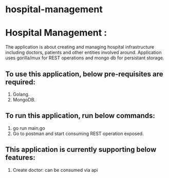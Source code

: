 # hospital-management
# Hospital Management :
The application is about creating and managing hospital infrastructure including doctors, patients and other entities involved around. Application uses gorilla/mux for REST operations and mongo db for persistant storage.

## To use this application, below pre-requisites are required:
1. Golang.
2. MongoDB.

## To run this application, run below commands:
1. go run main.go
2. Go to postman and start consuming REST operation exposed.

## This application is currently supporting below features:
1. Create doctor: can be consumed via api 